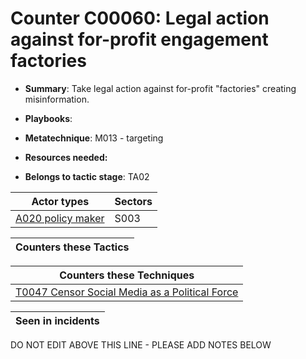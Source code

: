 # Counter C00060: Legal action against for-profit engagement factories

* **Summary**: Take legal action against for-profit "factories" creating misinformation. 

* **Playbooks**: 

* **Metatechnique**: M013 - targeting

* **Resources needed:** 

* **Belongs to tactic stage**: TA02


| Actor types | Sectors |
| ----------- | ------- |
| [A020 policy maker](../../generated_pages/actortypes/A020.md) | S003 |



| Counters these Tactics |
| ---------------------- |



| Counters these Techniques |
| ------------------------- |
| [T0047 Censor Social Media as a Political Force](../../generated_pages/techniques/T0047.md) |



| Seen in incidents |
| ----------------- |


DO NOT EDIT ABOVE THIS LINE - PLEASE ADD NOTES BELOW